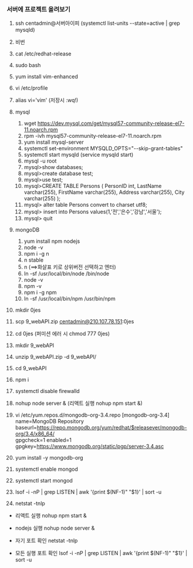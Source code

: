 ### 서버에 프로젝트 올려보기

1. ssh centadmin@서버아이피 (systemctl list-units --state=active | grep mysqld)
2. 비번
3. cat /etc/redhat-release
4. sudo bash
5. yum install vim-enhanced
6. vi /etc/profile
7. alias vi='vim' (저장시 :wq!) 
8. mysql 

   1. wget https://dev.mysql.com/get/mysql57-community-release-el7-11.noarch.rpm
   2. rpm -ivh mysql57-community-release-el7-11.noarch.rpm
   3. yum install mysql-server
   4. systemctl set-environment MYSQLD_OPTS="--skip-grant-tables"
   5. systemctl start mysqld (service mysqld start)
   6. mysql -u root
   7. mysql>show databases;
   8. mysql>create database test;
   9. mysql>use test;
   10. mysql>CREATE TABLE Persons (
       PersonID int,
       LastName varchar(255),
       FirstName varchar(255),
       Address varchar(255),
       City varchar(255)
       );
   11. mysql> alter table Persons convert to charset utf8;
   12. mysql> insert into Persons values(1,'전','은수','강남','서울');
   13. mysql> quit
9. mongoDB
   1. yum install npm nodejs
   2. node -v
   3. npm i -g n
   4. n stable
   5. n (==>화살표 키로 상위버전 선택하고 엔터)
   6. ln -sf /usr/local/bin/node /bin/node
   7. node -v
   8. npm -v
   9. npm i -g npm
   10. ln -sf /usr/local/bin/npm /usr/bin/npm
10. mkdir 0jes
11. scp 9_webAPI.zip centadmin@210.107.78.151:0jes
12. cd 0jes (퍼미션 에러 시 chmod 777 0jes)
13. mkdir 9_webAPI
14. unzip 9_webAPI.zip -d 9_webAPI/
15. cd 9_webAPI
16. npm i
17. systemctl disable firewalld
18. nohup node server &  (리액트 실행 nohup npm start &)
19. vi /etc/yum.repos.d/mongodb-org-3.4.repo
    [mongodb-org-3.4] 
    name=MongoDB Repository 
    baseurl=https://repo.mongodb.org/yum/redhat/$releasever/mongodb-org/3.4/x86_64/  
    gpgcheck=1 
    enabled=1 
    gpgkey=https://www.mongodb.org/static/pgp/server-3.4.asc 
20. yum install -y mongodb-org
21. systemctl enable mongod 
22. systemctl start mongod
23. lsof -i -nP | grep LISTEN | awk '{print $(NF-1)" "$1}' | sort -u
24. netstat -tnlp


* 리액트 실행 
  nohup npm start &

* nodejs 실행
  nohup node server &

* 자기 포트 확인
  netstat -tnlp

* 모든 실행 포트 확인
  lsof -i -nP | grep LISTEN | awk '{print $(NF-1)" "$1}' | sort -u

